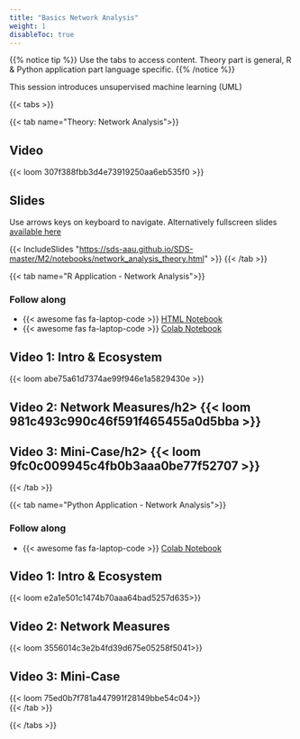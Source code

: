 ```yaml
---
title: "Basics Network Analysis"
weight: 1
disableToc: true
---
```


{{% notice tip %}} Use the tabs to access content. Theory part is general, R & Python application part language specific.
{{% /notice %}}

This session introduces unsupervised machine learning (UML)

<!---
* [X] **Recommended Datacamp exercises:**
   * [Python](xxx) 
   * [R](xxx)
--->

{{< tabs >}}

{{< tab name="Theory: Network Analysis">}}
  <h2>Video</h2>
  {{< loom  307f388fbb3d4e73919250aa6eb535f0 >}}
  
  <h2>Slides</h2>  
  Use arrows keys on keyboard to navigate. Alternatively fullscreen slides <a href="https://sds-aau.github.io/SDS-master/M2/notebooks/network_analysis_theory.html" target="_blank">available here</a>
    
  {{< IncludeSlides "https://sds-aau.github.io/SDS-master/M2/notebooks/network_analysis_theory.html" >}}
{{< /tab >}}



{{< tab name="R Application - Network Analysis">}}
<div>
   <h3>Follow along</h3>
  <ul>
    <li> {{< awesome fas fa-laptop-code >}} <a href="https://sds-aau.github.io/SDS-master/M2/notebooks/network_analysis_application.nb.html" target="_blank">HTML Notebook</a> </li>
    <li> {{< awesome fas fa-laptop-code >}} <a href="https://colab.research.google.com/github/SDS-AAU/SDS-master/blob/master/M2/notebooks/network_analysis_application.ipynb" target="_blank">Colab Notebook</a> </li>
  </ul>

  <h2>Video 1: Intro & Ecosystem</h2>
  {{< loom abe75a61d7374ae99f946e1a5829430e >}}

  <h2>Video 2: Network Measures/h2>
  {{< loom 981c493c990c46f591f465455a0d5bba >}}  
  
  <h2>Video 3: Mini-Case/h2>
  {{< loom 9fc0c009945c4fb0b3aaa0be77f52707 >}}  
</div>
{{< /tab >}}


  
{{< tab name="Python Application - Network Analysis">}}
<div>
   <h3>Follow along</h3> 
  <ul>
    <li> {{< awesome fas fa-laptop-code >}} <a href="https://github.com/SDS-AAU/SDS-master/blob/master/M2/notebooks/M2_Networks_hands_on_in_python.ipynb" target="_blank">Colab Notebook</a> </li>
  </ul>

  <h2>Video 1: Intro & Ecosystem</h2>
  {{< loom e2a1e501c1474b70aaa64bad5257d635>}}
  
  <h2>Video 2: Network Measures</h2>
  {{< loom 3556014c3e2b4fd39d675e05258f5041>}}
  
  <h2>Video 3: Mini-Case</h2>
  {{< loom 75ed0b7f781a447991f28149bbe54c04>}}
  
</div>
{{< /tab >}}

{{< /tabs >}}
